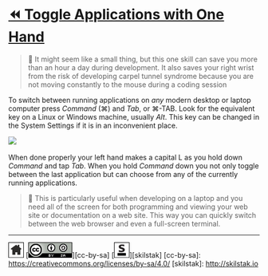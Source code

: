 # [⏪ Toggle Applications with One Hand](/README.md)

> 💬 It might seem like a small thing, but this one skill can save you
> more than an hour a day during development. It also saves your right
> wrist from the risk of developing carpel tunnel syndrome because you
> are not moving constantly to the mouse during a coding session

To switch between running applications on *any* modern desktop or
laptop computer press *Command* (⌘) and *Tab*, or ⌘-TAB. Look for
the equivalent key on a Linux or Windows machine, usually *Alt*. This
key can be changed in the System Settings if it is in an inconvenient
place.

![](/assets/cmd-tab.gif)

When done properly your left hand makes a capital L as you hold down
*Command* and tap *Tab*. When you hold *Command* down you not only
toggle between the last application but can choose from any of the
currently running applications. 

> 💬 This is particularly useful when developing on a laptop and you
> need all of the screen for both programming and viewing your web
> site or documentation on a web site. This way you can quickly switch
> between the web browser and even a full-screen terminal.

---
[![home](/assets/home-bw.png)](/README.md)
[![cc-by-sa](/assets/cc-by-sa.png)][cc-by-sa]
[![skilstak](/assets/skilstak-logo-bw.png)][skilstak]
[cc-by-sa]: https://creativecommons.org/licenses/by-sa/4.0/
[skilstak]: http://skilstak.io

